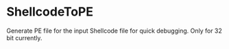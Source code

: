 # ShellcodeToPE
Generate PE file for the input Shellcode file for quick debugging. Only for 32 bit currently.
